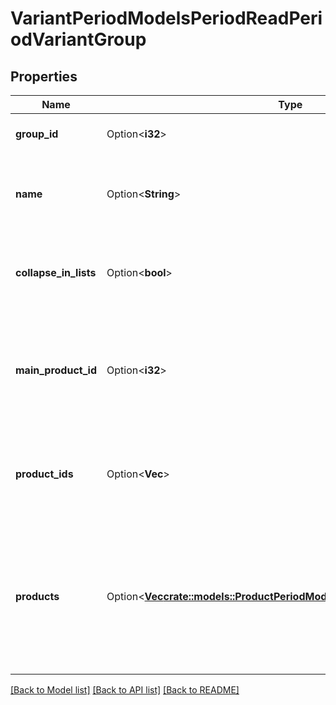 # VariantPeriodModelsPeriodReadPeriodVariantGroup

## Properties

Name | Type | Description | Notes
------------ | ------------- | ------------- | -------------
**group_id** | Option<**i32**> | The id of variant goup. | [optional]
**name** | Option<**String**> | The optional internal name of the variant group. | [optional]
**collapse_in_lists** | Option<**bool**> | Determine visibility of non-main products of this group in lists. | [optional]
**main_product_id** | Option<**i32**> | The main product of this group. If the group is collapsed in lists, this will be the only visible product. | [optional]
**product_ids** | Option<**Vec<i32>**> | The product ids of the variants that belong to this group. | [optional]
**products** | Option<[**Vec<crate::models::ProductPeriodModelsPeriodReadPeriodProduct>**](Product.Models.Read.Product.md)> | Products belonging to the Variant group. Only included when parameter \"include\" is supplied in the query string | [optional]

[[Back to Model list]](../README.md#documentation-for-models) [[Back to API list]](../README.md#documentation-for-api-endpoints) [[Back to README]](../README.md)


